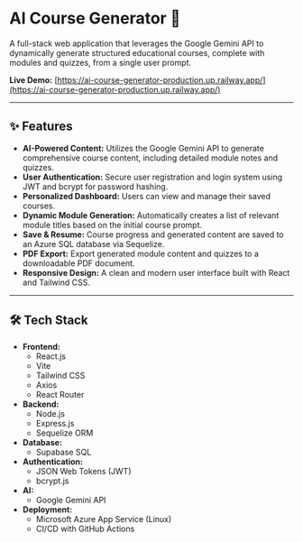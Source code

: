 # AI Course Generator 🚀

A full-stack web application that leverages the Google Gemini API to dynamically generate structured educational courses, complete with modules and quizzes, from a single user prompt.

**Live Demo:** [https://ai-course-generator-production.up.railway.app/](https://ai-course-generator-production.up.railway.app/)

---


## ✨ Features

- **AI-Powered Content:** Utilizes the Google Gemini API to generate comprehensive course content, including detailed module notes and quizzes.
- **User Authentication:** Secure user registration and login system using JWT and bcrypt for password hashing.
- **Personalized Dashboard:** Users can view and manage their saved courses.
- **Dynamic Module Generation:** Automatically creates a list of relevant module titles based on the initial course prompt.
- **Save & Resume:** Course progress and generated content are saved to an Azure SQL database via Sequelize.
- **PDF Export:** Export generated module content and quizzes to a downloadable PDF document.
- **Responsive Design:** A clean and modern user interface built with React and Tailwind CSS.

---

## 🛠️ Tech Stack

- **Frontend:**
  - React.js
  - Vite
  - Tailwind CSS
  - Axios
  - React Router
- **Backend:**
  - Node.js
  - Express.js
  - Sequelize ORM
- **Database:**
  - Supabase SQL
- **Authentication:**
  - JSON Web Tokens (JWT)
  - bcrypt.js
- **AI:**
  - Google Gemini API
- **Deployment:**
  - Microsoft Azure App Service (Linux)
  - CI/CD with GitHub Actions
